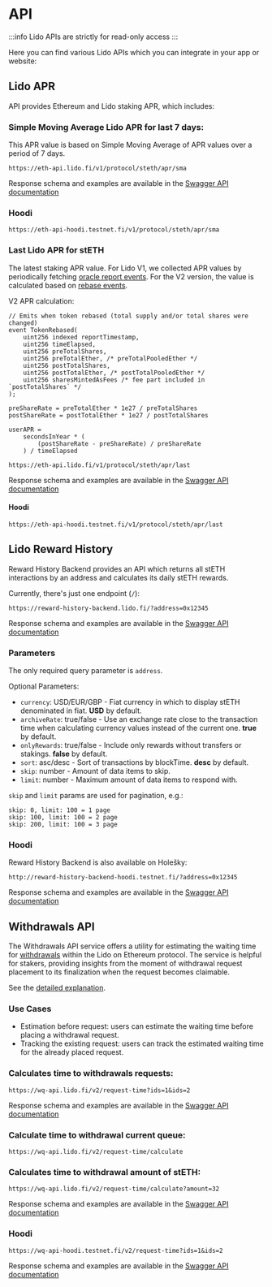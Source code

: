 # API

:::info
Lido APIs are strictly for read-only access
:::

Here you can find various Lido APIs which you can integrate in your app or website:

## Lido APR

API provides Ethereum and Lido staking APR, which includes:

### Simple Moving Average Lido APR for last 7 days:

This APR value is based on Simple Moving Average of APR values over a period of 7 days.

```
https://eth-api.lido.fi/v1/protocol/steth/apr/sma
```

Response schema and examples are available in the [Swagger API documentation](https://eth-api.lido.fi/api/#/APR%20for%20Eth%20and%20stEth/ProtocolController_findSmaAPRforSTETH)

### Hoodi

```
https://eth-api-hoodi.testnet.fi/v1/protocol/steth/apr/sma
```

### Last Lido APR for stETH

The latest staking APR value. For Lido V1, we collected APR values by periodically fetching [oracle report events](/contracts/legacy-oracle.md#posttotalshares). For the V2 version, the value is calculated based on [rebase events](https://github.com/lidofinance/lido-dao/blob/e45c4d6/contracts/0.4.24/Lido.sol#L232).

V2 APR calculation:

```
// Emits when token rebased (total supply and/or total shares were changed)
event TokenRebased(
    uint256 indexed reportTimestamp,
    uint256 timeElapsed,
    uint256 preTotalShares,
    uint256 preTotalEther, /* preTotalPooledEther */
    uint256 postTotalShares,
    uint256 postTotalEther, /* postTotalPooledEther */
    uint256 sharesMintedAsFees /* fee part included in `postTotalShares` */
);

preShareRate = preTotalEther * 1e27 / preTotalShares
postShareRate = postTotalEther * 1e27 / postTotalShares

userAPR =
    secondsInYear * (
        (postShareRate - preShareRate) / preShareRate
    ) / timeElapsed
```

```
https://eth-api.lido.fi/v1/protocol/steth/apr/last
```

Response schema and examples are available in the [Swagger API documentation](https://eth-api.lido.fi/api/#/APR%20for%20Eth%20and%20stEth/ProtocolController_findLastAPRforSTETH)

#### Hoodi

```
https://eth-api-hoodi.testnet.fi/v1/protocol/steth/apr/last
```

## Lido Reward History

Reward History Backend provides an API which returns all stETH interactions by an address and calculates its daily stETH rewards.

Currently, there's just one endpoint (`/`):

```
https://reward-history-backend.lido.fi/?address=0x12345
```

Response schema and examples are available in the [Swagger API documentation](https://reward-history-backend.lido.fi/api)

### Parameters

The only required query parameter is `address`.

Optional Parameters:

- `currency`: USD/EUR/GBP - Fiat currency in which to display stETH denominated in fiat. **USD** by default.
- `archiveRate`: true/false - Use an exchange rate close to the transaction time when calculating currency values instead of the current one. **true** by default.
- `onlyRewards`: true/false - Include only rewards without transfers or stakings. **false** by default.
- `sort`: asc/desc - Sort of transactions by blockTime. **desc** by default.
- `skip`: number - Amount of data items to skip.
- `limit`: number - Maximum amount of data items to respond with.

`skip` and `limit` params are used for pagination, e.g.:

```
skip: 0, limit: 100 = 1 page
skip: 100, limit: 100 = 2 page
skip: 200, limit: 100 = 3 page
```

### Hoodi

Reward History Backend is also available on Holešky:

```
http://reward-history-backend-hoodi.testnet.fi/?address=0x12345
```

Response schema and examples are available in the [Swagger API documentation](https://reward-history-backend-hoodi.testnet.fi/api)

## Withdrawals API

The Withdrawals API service offers a utility for estimating the waiting time for [withdrawals](https://docs.lido.fi/contracts/withdrawal-queue-erc721) within the Lido on Ethereum protocol.
The service is helpful for stakers, providing insights from the moment of withdrawal request placement to its finalization when the request becomes claimable.

See the [detailed explanation](https://github.com/lidofinance/withdrawals-api/blob/develop/how-estimation-works.md).

### Use Cases
- Estimation before request: users can estimate the waiting time before placing a withdrawal request.
- Tracking the existing request: users can track the estimated waiting time for the already placed request.

### Calculates time to withdrawals requests:
```
https://wq-api.lido.fi/v2/request-time?ids=1&ids=2
```

Response schema and examples are available in the [Swagger API documentation](https://wq-api.lido.fi/api#/Request%20Time/RequestTimeController_requestsTime)

### Calculate time to withdrawal current queue:
```
https://wq-api.lido.fi/v2/request-time/calculate
```

### Calculates time to withdrawal amount of stETH:
```
https://wq-api.lido.fi/v2/request-time/calculate?amount=32
```

Response schema and examples are available in the [Swagger API documentation](https://wq-api.lido.fi/api#/Request%20Time/RequestTimeController_calculateTime)

### Hoodi

```
https://wq-api-hoodi.testnet.fi/v2/request-time?ids=1&ids=2
```
Response schema and examples are available in the [Swagger API documentation](https://wq-api-hoodi.testnet.fi/api#/Request%20Time/RequestTimeController_requestsTime)
